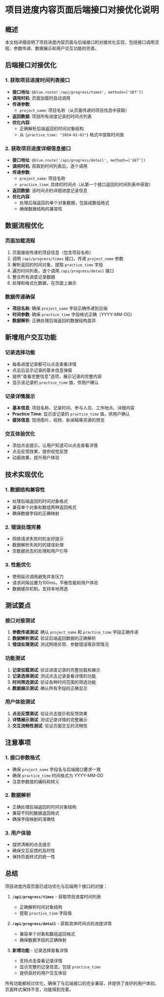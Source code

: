 # 项目进度内容页面后端接口对接优化说明

## 概述
本文档详细说明了项目进度内容页面与后端接口的对接优化实现，包括接口调用流程、参数传递、数据展示和用户交互功能的完善。

## 后端接口对接优化

### 1. 获取项目进度时间列表接口
- **接口地址**: `@blue.route('/api/progress/times', methods=['GET'])`
- **调用时机**: 页面加载时自动调用
- **传递参数**: 
  - `project_name`: 项目名称（从页面传递的项目信息中获取）
- **返回数据**: 项目所有进度记录的时间点列表
- **优化内容**: 
  - 正确解析后端返回的时间对象结构
  - 从 `{practice_time: "2024-01-01"}` 格式中提取时间值

### 2. 获取项目进度详细信息接口
- **接口地址**: `@blue.route('/api/progress/detail', methods=['GET'])`
- **调用时机**: 获取到时间列表后，逐个调用
- **传递参数**:
  - `project_name`: 项目名称
  - `practice_time`: 具体的时间点（从第一个接口返回的时间列表中获取）
- **返回数据**: 该时间点的详细进度记录信息
- **优化内容**:
  - 处理后端返回的单个对象数据，包装成数组格式
  - 确保数据结构的兼容性

## 数据流程优化

### 页面加载流程
1. 页面接收传递的项目信息（包含项目名称）
2. 调用 `/api/progress/times` 接口，传递 `project_name` 参数
3. 解析返回的时间对象，提取 `practice_time` 字段
4. 遍历时间列表，逐个调用 `/api/progress/detail` 接口
5. 整合所有进度记录数据
6. 处理和格式化数据，在页面上展示

### 数据传递确保
- **项目名称**: 确保 `project_name` 字段正确传递到后端
- **时间参数**: 确保 `practice_time` 字段格式正确（YYYY-MM-DD）
- **数据解析**: 正确处理后端返回的数据结构差异

## 新增用户交互功能

### 记录选择功能
- 每条进度记录都可以点击查看详情
- 点击后显示记录的基本信息弹窗
- 提供"查看完整信息"选项，展示记录的完整内容
- 显示该记录的 `practice_time` 值，供用户确认

### 记录详情展示
- **基本信息**: 项目名称、记录时间、参与人员、工作地点、详细内容
- **Practice Time**: 显示该记录的 `practice_time` 值，供用户确认
- **媒体信息**: 现场图片、视频、新闻稿等资源的预览

### 交互体验优化
- 添加点击提示，让用户知道可以点击查看详情
- 点击反馈效果，提供视觉反馈
- 动画效果，提升用户体验

## 技术实现优化

### 1. 数据结构兼容性
- 处理后端返回的时间对象格式
- 兼容单个对象和数组两种返回格式
- 确保数据字段的正确映射

### 2. 错误处理完善
- 网络请求失败时的友好提示
- 数据解析失败时的错误处理
- 空数据状态的处理和用户引导

### 3. 性能优化
- 使用延迟调用避免并发压力
- 请求间隔设置为100ms，平衡性能和用户体验
- 数据缓存机制，支持本地筛选

## 测试要点

### 接口对接测试
1. **参数传递测试**: 确认 `project_name` 和 `practice_time` 字段正确传递
2. **数据解析测试**: 验证后端返回数据的正确解析
3. **错误处理测试**: 测试网络异常、参数错误等异常情况

### 功能测试
1. **记录加载测试**: 验证进度记录的完整加载和展示
2. **记录选择测试**: 测试点击记录查看详情的功能
3. **时间筛选测试**: 验证各种时间范围的筛选功能
4. **数据展示测试**: 确认所有字段的正确显示

### 用户体验测试
1. **点击反馈测试**: 验证点击提示和反馈效果
2. **详情展示测试**: 测试记录详情的完整展示
3. **交互流畅性测试**: 验证页面交互的流畅性

## 注意事项

### 1. 接口参数格式
- 确保 `project_name` 字段名与后端接口要求一致
- 确保 `practice_time` 时间格式为 YYYY-MM-DD
- 注意参数值的编码和转义

### 2. 数据解析
- 正确处理后端返回的时间对象结构
- 兼容不同的数据返回格式
- 确保字段映射的准确性

### 3. 用户体验
- 提供清晰的点击提示
- 确保交互反馈的及时性
- 保持页面样式的统一性

## 总结

项目进度内容页面已成功优化与后端两个接口的对接：

1. **`/api/progress/times`** - 获取项目进度时间列表
   - 正确解析时间对象结构
   - 提取 `practice_time` 字段值

2. **`/api/progress/detail`** - 获取具体时间点的进度详情
   - 兼容单个对象和数组返回格式
   - 确保数据字段的正确映射

3. **新增功能** - 记录选择查看详情
   - 支持点击查看记录详情
   - 显示完整的记录信息，包括 `practice_time`
   - 提供良好的用户交互体验

所有功能都经过优化，确保了与后端接口的完全兼容，并提供了良好的用户体验。页面样式保持不变，功能得到完善。
